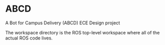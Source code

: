 # ABCD
A Bot for Campus Delivery (ABCD) ECE Design project

The workspace directory is the ROS top-level workspace where all of the actual ROS code lives.
